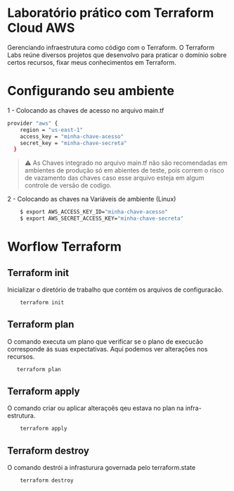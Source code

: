 # Laboratório prático com Terraform Cloud AWS

Gerenciando infraestrutura como código com o Terraform.
O Terraform Labs reúne diversos projetos que desenvolvo para praticar o domínio sobre certos recursos, fixar meus conhecimentos em Terraform.

# Configurando seu ambiente
1 - Colocando as chaves de acesso no arquivo main.tf
```bash
provider "aws" {
    region = "us-east-1"
    access_key = "minha-chave-acesso"
    secret_key = "minha-chave-secreta"
  }
 ```
 >:warning:   As Chaves integrado no arquivo main.tf não são recomendadas em ambientes de produção só em abientes de teste, pois correm o risco de vazamento das chaves caso esse arquivo esteja em algum controle de versão de codigo.
>

2 - Colocando as chaves na Variáveis de ambiente (Linux)
```bash
    $ export AWS_ACCESS_KEY_ID="minha-chave-acesso"
    $ export AWS_SECRET_ACCESS_KEY="minha-chave-secreta"   
 ```
    
# Worflow Terraform
   ## Terraform init
   Inicializar o diretório de trabalho que contém os arquivos de configuracão. 
   
  ```bash
      terraform init  
  ```
  ## Terraform plan
   O comando executa um plano que verificar se o plano de execucão corresponde ás suas expectativas. Aqui podemos ver alterações nos recursos.
  
  ```bash
     terraform plan  
  ```
 ## Terraform apply
   O comando criar ou aplicar alteraçoẽs qeu estava no plan na infra-estrutura.
  
  ```bash
      terraform apply  
  ```
    
  ## Terraform destroy
   O comando destrói a infrasturura governada pelo terraform.state
  
  ```bash
      terraform destroy  
 ```
